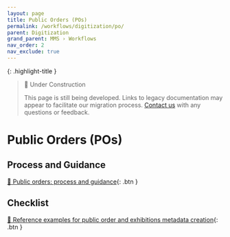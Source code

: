 ```yaml
---
layout: page
title: Public Orders (POs)
permalink: /workflows/digitization/po/
parent: Digitization
grand_parent: MMS › Workflows
nav_order: 2
nav_exclude: true
---
```


{: .highlight-title }
> 🚧 Under Construction
>
> This page is still being developed. Links to legacy documentation may appear to facilitate our migration process. [Contact us](/metadata-documentation/contact/) with any questions or feedback.

# Public Orders (POs)

## Process and Guidance
[📄 Public orders: process and guidance](https://docs.google.com/document/d/1ZqIu8uge_iTDqO303pEYRcM8KmfqFj9m1nyMV0FXyiA/edit){: .btn }

## Checklist
[📄 Reference examples for public order and exhibitions metadata creation](https://docs.google.com/document/d/1rO3xtDgLpL1G6MxJ0BkCH_PGgS4QVJPn1xjfTbL9JuY/edit){: .btn }
